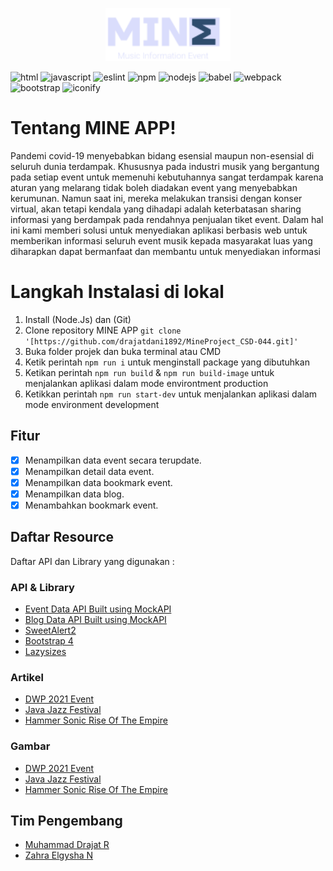 <p align="center"><a href="https://drajathost.masuk.id/" target="_blank"><img src="https://raw.githubusercontent.com/drajatdani1892/MineProject_CSD-044/main/src/public/images/icon.png" width="200"></a></p>

![html](https://img.shields.io/static/v1?message=HTML&logo=html5&labelColor=5c5c5c&color=1182c3&label=%20) ![javascript](https://img.shields.io/static/v1?message=Javascript&logo=javascript&labelColor=5c5c5c&color=1182c3&label=%20) ![eslint](https://img.shields.io/static/v1?message=Webpack%204&logo=webpack&labelColor=5c5c5c&color=1182c3&label=%20) ![npm](https://img.shields.io/static/v1?message=npm&logo=npm&labelColor=5c5c5c&color=1182c3&label=%20) ![nodejs](https://img.shields.io/static/v1?message=Node%20Js&logo=node.js&labelColor=5c5c5c&color=1182c3&label=%20) ![babel](https://img.shields.io/static/v1?message=Babel&logo=babel&labelColor=5c5c5c&color=1182c3&label=%20) ![webpack](https://img.shields.io/static/v1?message=Eslint&logo=eslint&labelColor=5c5c5c&color=1182c3&label=%20) ![bootstrap](https://img.shields.io/static/v1?message=Bootstrap%204&logo=bootstrap&labelColor=5c5c5c&color=1182c3&label=%20) ![iconify](https://img.shields.io/static/v1?message=Iconify&logo=iconify&labelColor=5c5c5c&color=1182c3&label=%20)

# Tentang MINE APP!

Pandemi covid-19 menyebabkan bidang esensial maupun non-esensial di seluruh dunia terdampak. Khususnya pada industri musik yang bergantung pada setiap event untuk memenuhi kebutuhannya sangat terdampak karena aturan yang melarang tidak boleh diadakan event yang menyebabkan kerumunan. Namun saat ini, mereka melakukan transisi dengan konser virtual, akan tetapi kendala yang dihadapi adalah keterbatasan sharing informasi yang berdampak pada rendahnya penjualan tiket event. Dalam hal ini kami memberi solusi untuk menyediakan aplikasi berbasis web untuk memberikan informasi seluruh event musik kepada masyarakat luas yang diharapkan dapat bermanfaat dan membantu untuk menyediakan informasi

# Langkah Instalasi di lokal

1. Install (Node.Js) dan (Git)
2. Clone repository MINE APP
   `git clone '[https://github.com/drajatdani1892/MineProject_CSD-044.git]' `
3. Buka folder projek dan buka terminal atau CMD
4. Ketik perintah `npm run i` untuk menginstall package yang dibutuhkan
5. Ketikan perintah `npm run build` & `npm run build-image` untuk menjalankan aplikasi dalam mode environtment production
6. Ketikkan perintah `npm run start-dev` untuk menjalankan aplikasi dalam mode environment development

## Fitur

- [x] Menampilkan data event secara terupdate.
- [x] Menampilkan detail data event.
- [x] Menampilkan data bookmark event.
- [x] Menampilkan data blog.
- [x] Menambahkan bookmark event.

## Daftar Resource

Daftar API dan Library yang digunakan :

### API & Library

- [Event Data API Built using MockAPI](https://mockapi.io/projects/61b0a1fe3c954f001722a524)
- [Blog Data API Built using MockAPI](https://mockapi.io/projects/61b0a1fe3c954f001722a524)
- [SweetAlert2](https://www.npmjs.com/package/sweetalert2)
- [Bootstrap 4](https://www.npmjs.com/package/bootstrap)
- [Lazysizes](https://www.npmjs.com/package/lazysizes)

### Artikel

- [DWP 2021 Event](https://lifestyle.bisnis.com/read/20211201/254/1472485/digelar-11-dan-12-desember-ini-daftar-lineup-dwp-virtual-2021)
- [Java Jazz Festival](https://www.kompas.com/hype/read/2020/01/15/195249766/siap-siap-java-jazz-festival-2020-akan-kembali-digelar?page=all)
- [Hammer Sonic Rise Of The Empire](https://hai.grid.id/read/072051264/diundur-sampai-tahun-depan-hammersonic-bakal-nambah-3-headliner)

### Gambar

- [DWP 2021 Event](https://lifestyle.bisnis.com/read/20211201/254/1472485/digelar-11-dan-12-desember-ini-daftar-lineup-dwp-virtual-2021)
- [Java Jazz Festival](https://www.kompas.com/hype/read/2020/01/15/195249766/siap-siap-java-jazz-festival-2020-akan-kembali-digelar?page=all)
- [Hammer Sonic Rise Of The Empire](https://hai.grid.id/read/072051264/diundur-sampai-tahun-depan-hammersonic-bakal-nambah-3-headliner)

## Tim Pengembang

- [Muhammad Drajat R](https://github.com/drajatdani1892)
- [Zahra Elgysha N](https://github.com/drajatdani1892)
